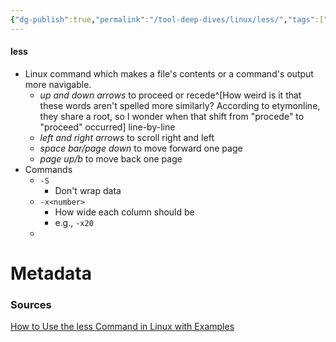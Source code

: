 ```yaml
---
{"dg-publish":true,"permalink":"/tool-deep-dives/linux/less/","tags":["tools_linux"]}
---
```


#### less
- Linux command which makes a file's contents or a command's output more navigable.
	- *up and down arrows* to proceed or recede^[How weird is it that these words aren't spelled more similarly? According to etymonline, they share a root, so I wonder when that shift from "procede" to "proceed" occurred] line-by-line
	- *left and right arrows* to scroll right and left
	- *space bar/page down* to move forward one page
	- *page up/b* to move back one page
- Commands
	- `-S`
		- Don't wrap data
	- `-x<number>`
		- How wide each column should be
		- e.g., `-x20`
	- 






# Metadata

### Sources
[How to Use the less Command in Linux with Examples](https://phoenixnap.com/kb/less-command-in-linux)